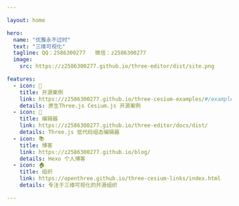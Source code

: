 ```yaml
---

layout: home

hero:
  name: "优雅永不过时"
  text: "三维可视化"
  tagline: QQ：2586300277   微信：z2586300277
  image:
    src: https://z2586300277.github.io/three-editor/dist/site.png

features:
  - icon: 🍃
    title: 开源案例
    link: https://z2586300277.github.io/three-cesium-examples/#/example
    details: 原生Three.js Cesium.js 开源案例
  - icon: 🍁
    title: 编辑器
    link: https://z2586300277.github.io/three-editor/docs/dist/
    details: Three.js 低代码组态编辑器
  - icon: 📚
    title: 博客
    link: https://z2586300277.github.io/blog/
    details: Hexo 个人博客
  - icon: 🏠
    title: 组织
    link: https://openthree.github.io/three-cesium-links/index.html
    details: 专注于三维可视化的开源组织

---
```



